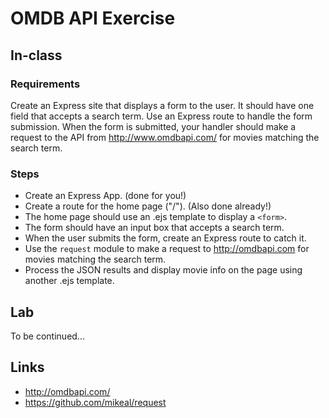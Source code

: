 # OMDB API Exercise

## In-class

### Requirements
Create an Express site that displays a form to the user.
It should have one field that accepts a search term. Use an
Express route to handle the form submission. When the form is
submitted, your handler should make a request to the API from
http://www.omdbapi.com/ for movies matching the search term.

### Steps
- Create an Express App. (done for you!)
- Create a route for the home page ("/"). (Also done already!)
- The home page should use an .ejs template to display a `<form>`.
- The form should have an input box that accepts a search term.
- When the user submits the form, create an Express route to catch it.
- Use the `request` module to make a request to http://omdbapi.com for
  movies matching the search term.
- Process the JSON results and display movie info on the page using
  another .ejs template.


## Lab

To be continued...

## Links

- http://omdbapi.com/
- https://github.com/mikeal/request
